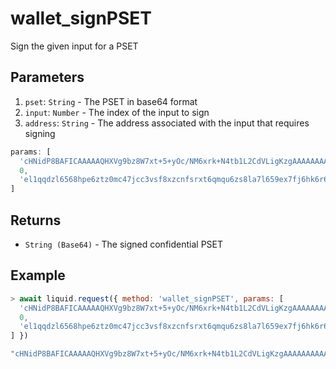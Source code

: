 # wallet_signPSET

Sign the given input for a PSET

## Parameters

1. `pset`: `String` - The PSET in base64 format
2. `input`: `Number` - The index of the input to sign
3. `address`: `String` - The address associated with the input that requires signing

```js
params: [
  'cHNidP8BAFICAAAAAQHXVg9bz8W7xt+5+yOc/NM6xrk+N4tb1L2CdVLigKzgAAAAAAAAAAAAAXEDAAAAAAAAFgAUsbcyrOY/QlKFQFEN8ZkvPLly9uZ0U7pfAAEBK+gDAAAAAAAAIgAgYMATVrZ9ycDwP+12tinUlLpL35Y0O3884Zm8MXPfZAIBBSAEdFO6X7F1dqkUsbcyrOY/QlKFQFEN8ZkvPLly9uaIrAAA',
  0,
  'el1qqdzl6568hpe6ztz0mc47jcc3vsf8xzcnfsrxt6qmqu6zs8la7l659ex7fj6hk6r62cry4rvmpa2srjnc4dc7x566wwyu6kqn2'
]
```

## Returns

- `String (Base64)` - The signed confidential PSET

## Example

```js
> await liquid.request({ method: 'wallet_signPSET', params: [
  'cHNidP8BAFICAAAAAQHXVg9bz8W7xt+5+yOc/NM6xrk+N4tb1L2CdVLigKzgAAAAAAAAAAAAAXEDAAAAAAAAFgAUsbcyrOY/QlKFQFEN8ZkvPLly9uZ0U7pfAAEBK+gDAAAAAAAAIgAgYMATVrZ9ycDwP+12tinUlLpL35Y0O3884Zm8MXPfZAIBBSAEdFO6X7F1dqkUsbcyrOY/QlKFQFEN8ZkvPLly9uaIrAAA',
  0,
  'el1qqdzl6568hpe6ztz0mc47jcc3vsf8xzcnfsrxt6qmqu6zs8la7l659ex7fj6hk6r62cry4rvmpa2srjnc4dc7x566wwyu6kqn2'
] })

"cHNidP8BAFICAAAAAQHXVg9bz8W7xt+5+yOc/NM6xrk+N4tb1L2CdVLigKzgAAAAAAAAAAAAAXEDAAAAAAAAFgAUsbcyrOY/QlKFQFEN8ZkvPLly9uZ0U7pfAAEBK+gDAAAAAAAAIgAgYMATVrZ9ycDwP+12tinUlLpL35Y0O3884Zm8MXPfZAIiAgMGAYYJKB28IUuObA8FWOz926cinKnxp95AG/inKfwLpEcwRAIgXOptwNaK5jpms5Nmz4Z6B4FcF6nq5/gXVJapnGm2Aw8CIHNDHbBKZYJmeu0k8a+hYZ2OmcJElcal9FkvUpsfnzHAAQEFIAR0U7pfsXV2qRSxtzKs5j9CUoVAUQ3xmS88uXL25oisAAA="
```